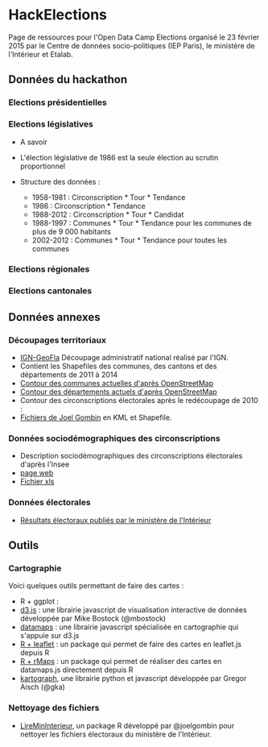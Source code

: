 # HackElections

Page de ressources pour l'Open Data Camp Elections organisé le 23 février 2015 par le Centre de données socio-politiques (IEP Paris), le ministère de l'Intérieur et Etalab. 

## Données du hackathon

### Elections présidentielles

### Elections législatives

* A savoir
 * L'élection législative de 1986 est la seule élection au scrutin proportionnel

* Structure des données : 
  * 1958-1981 : Circonscription * Tour * Tendance
  * 1986 : Circonscription * Tendance
  * 1988-2012 : Circonscription * Tour * Candidat
  * 1988-1997 : Communes * Tour * Tendance pour les communes de plus de 9 000 habitants
  * 2002-2012 : Communes * Tour * Tendance pour toutes les communes

### Elections régionales

### Elections cantonales

## Données annexes

### Découpages territoriaux

* [IGN-GeoFla](http://professionnels.ign.fr/geofla#tab-3) Découpage administratif national réalisé par l'IGN. 
 * Contient les Shapefiles des communes, des cantons et des départements de 2011 à 2014  
* [Contour des communes actuelles d'après OpenStreetMap](https://www.data.gouv.fr/fr/datasets/decoupage-administratif-communal-francais-issu-d-openstreetmap/)
* [Contour des départements actuels d'après OpenStreetMap](https://www.data.gouv.fr/fr/datasets/contours-des-departements-francais-issus-d-openstreetmap/)
* Contour des circonscriptions électorales après le redécoupage de 2010 : 
 * [Fichiers de Joel Gombin](http://www.joelgombin.fr/un-fonds-de-carte-vectoriel-pour-les-circonscriptions-legislatives/) en KML et Shapefile.


### Données sociodémographiques des circonscriptions 

* Description sociodémographiques des circonscriptions électorales d'après l'Insee 
 * [page web](http://www.insee.fr/fr/themes/detail.asp?reg_id=0&ref_id=circo_leg-2012)
 * [Fichier xls](http://www.insee.fr/fr/ppp/bases-de-donnees/donnees-detaillees/circo_leg/circo_leg-2012/tableau/circonscriptions.xls)

### Données électorales

* [Résultats électoraux publiés par le ministère de l'Intérieur](http://www.interieur.gouv.fr/Elections/Les-resultats)

## Outils 

### Cartographie

Voici quelques outils permettant de faire des cartes : 

* R + ggplot : 
* [d3.js](http://bost.ocks.org/mike/map/) : une librairie javascript de visualisation interactive de données développée par Mike Bostock (@mbostock)
* [datamaps](http://datamaps.github.io) : une librairie javascript spécialisée en cartographie qui s'appuie sur d3.js
* [R + leaflet](http://rstudio.github.io/leaflet/) : un package qui permet de faire des cartes en leaflet.js depuis R
* [R + rMaps](http://rmaps.github.io/) : un package qui permet de réaliser des cartes en datamaps.js directement depuis R
* [kartograph](http://kartograph.org/), une librairie python et javascript développée par Gregor Aisch (@gka)

### Nettoyage des fichiers

* [LireMinInterieur](https://github.com/joelgombin/LireMinInterieur), un package R développé par @joelgombin pour nettoyer les fichiers électoraux du ministère de l'Intérieur.
